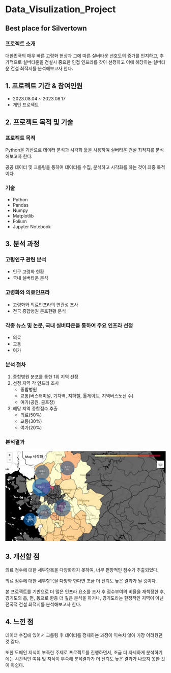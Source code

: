 # Data_Visulization_Project

## Best place for Silvertown

### 프로젝트 소개

대한민국의 매우 빠른 고령화 현상과 그에 따른 실버타운 선호도의 증가를 인지하고, 추가적으로 실버타운을 건설시 중요한 인접 인프라를 찾아 선정하고 이에 해당하는 실버타운 건설 최적지를 분석해보고자 한다. 

## 1. 프로젝트 기간 & 참여인원
- 2023.08.04 ~ 2023.08.17
- 개인 프로젝트
  
## 2. 프로젝트 목적 및 기술

### 프로젝트 목적

Python을 기반으로 데이터 분석과 시각화 툴을 사용하여 실버타운 건설 최적지를 분석해보고자 한다. 

공공 데이터 및 크롤링을 통하여 데이터를 수집, 분석하고 시각화를 하는 것이 최종 목적이다. 

### 기술
- Python
- Pandas
- Numpy
- Matplotlib
- Folium
- Jupyter Notebook

## 3. 분석 과정

### 고령인구 관련 분석
- 인구 고령화 현황
- 국내 실버타운 분석

### 고령화와 의료인프라
- 고령화와 의료인프라의 연관성 조사
- 전국 종합병원 분포현황 분석

### 각종 뉴스 및 논문, 국내 실버타운을 통하여 주요 인프라 선정
- 의료
- 교통
- 여가

### 분석 절차
1. 종합병원 분포를 통한 1위 지역 선정
2. 선정 지역 각 인프라 조사
   - 종합병원
   - 교통(버스터미널, 기차역, 지하철, 톨게이트, 지역버스노선 수)
   - 여가(공원, 골프장)
3. 해당 지역 종합점수 추출
   - 의료(50%)
   - 교통(30%)
   - 여가(20%)
   
### 분석결과

![Data_visualization_result](./image/Data_Visualization.png)


## 3. 개선할 점

의료 점수에 대한 세부항목을 다양화하지 못하여, 너무 편향적인 점수가 추출되었다.

의료 점수에 대한 세부항목을 다양화 한다면 조금 더 신뢰도 높은 결과가 될 것이다.

본 프로젝트를 기반으로 더 많은 인프라 요소를 조사 후 점수부여의 비율을 재책정한 후, 경기도의 읍, 면, 동으로 한층 더 깊은 분석을 하거나, 경기도라는 한정적인 지역이 아닌 전국적 건설 최적지를 분석해보고자 한다.

## 4. 느낀 점

데이터 수집에 있어서 크롤링 후 데이터를 정제하는 과정이 익숙치 않아 가장 어려웠던 것 같다.

또한 도메인 지식이 부족한 주제로 프로젝트를 진행하면서, 조금 더 자세하게 분석하기에는 시간적인 여유 및 지식이 부족해 분석결과가 더 신뢰도 높은 결과가 나오지 못한 것이 아쉽다.
